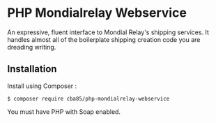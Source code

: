 # PHP Mondialrelay Webservice

An expressive, fluent interface to Mondial Relay's shipping services. It handles almost all of the boilerplate shipping creation code you are dreading writing.

## Installation

Install using Composer :

```
$ composer require cba85/php-mondialrelay-webservice
```

You must have PHP with Soap enabled.